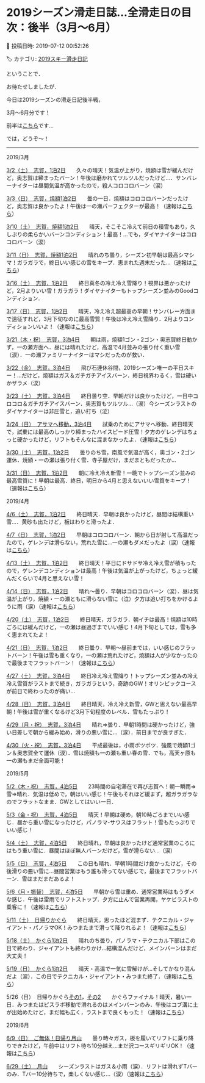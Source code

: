 # 2019シーズン滑走日誌…全滑走日の目次：後半（3月～6月）

📅 投稿日時: 2019-07-12 00:52:26

🏷️ カテゴリ: [2019スキー滑走日記](c3e4496fc0fb7f9c17ff21214a35b1ace.md)

ということで．


お待たせしましたが．


今日は2019シーズンの滑走日記後半戦，


3月～6月分です！





前半は[こちら](eb62b675ad717803af3db9398e6893250.md)です…


では，どうぞ～！





---


2019/3月


[3/2（土）　志賀，1泊2日](ef3e7be2a6595f421517d719a41941372.md)　　久々の晴天！気温が上がり，焼額は雪が緩んだけど，奥志賀は締まったバーン！午後は磨かれてツルツルだったけど…．サンバレーナイターは昼間気温が高かったので，殺人コロコロバーン（涙）


[3/3（日）　志賀，焼額1泊2日](e1936dcb5f3871cd9e0e7de1bd81df86e.md)　　曇の一日．焼額はコロコロバーンだったけど，奥志賀は良かったよ！午後は一の瀬パーフェクターが最高！（速報は[こちら](edfd3219b7eab71ae580a55cdbab6955d.md)）





[3/10（土）　志賀，焼額1泊2日](e38ed9880bfee26e15475f58a975c85e7.md)　　晴天，そこそこ冷えて前日の積雪もあり，久しぶりの柔らかいバーンコンディション！最高！…でも，ダイヤナイターはコロコロバーン（涙）


[3/11（日）　志賀，焼額1泊2日](eaf686208bc73616da90913413f927b2e.md)　　晴れのち曇り，シーズン初早朝は最高シマシマ！ガラガラで，終日いい感じの雪をキープ．恵まれた週末だった…（速報は[こちら](e231bc24ec909d62d8cd3d79f61df53d2.md)）





[3/16（土）　志賀，1泊2日](e208f517cc270fd0d5db5d49724e68126.md)　　終日真冬の冷え冷え雪降り！視界は悪かったけど，2月よりいい雪！ガラガラ！ダイヤナイターもトップシーズン並みのGoodコンディション．


[3/17（日）　志賀，1泊2日](ef020c2ed0e0e4b9d501faff5e3c7eb57.md)　　晴天，冷え冷え超最高の早朝！サンバレー方面まで遠征すれど，3月下旬なのに最高雪質！午後は冷え冷え雪降り．2月よりコンディションいいよ！（速報は[こちら](e8619b1a32b18bd958364d5c3ef18bde6.md)）





[3/21（木・祝）　志賀，3泊4日](e98c11785768ad9c94f7580ede148b267.md)　　朝は雨，焼額1ゴン・2ゴン・奥志賀終日動かず，一の瀬方面へ．昼には晴れたけど，高温で4月並みの張り付く重い雪（涙）．一の瀬ファミリーナイターはマシだったのが救い．


[3/22（金）　志賀，3泊4日](e84382e5943674ad6620453e8c266c99c.md)　　飛び石連休谷間，2019シーズン唯一の平日スキー！…だけど，焼額はガス＆ガチガチアイスバーン．終日視界わるく，雪は硬いかザラメ（涙）


[3/23（土）　志賀，3泊4日](edd1ad87c962a74da5cfab5e9a31ebe0e.md)　　終日曇り空．早朝だけは良かったけど，一日中コロコロ＆ガチガチアイスバーン．奥志賀もツルツル…（涙）今シーズンラストのダイヤナイターは非圧雪と，追い打ち（泣）


[3/24（日）　アサマへ移動，3泊4日](e0bc04e986aba358135bbcd7f20d3e977.md)　　試乗のためにアサマへ移動．終日晴天で，試乗には最高のしっかり締まったハイスピード圧雪！夕方のゲレンデはちょっと硬かったけど，リフトもそんなに混まなかったよ．（速報は[こちら](e5fccbd83fa69756cb6136b80ca7389b1.md)）





[3/30（土）　志賀，1泊2日](e3c859fb496889c34b626ecf18f125809.md)　　曇りのち雪，南風で気温が高く，奥ゴン・2ゴン運休．焼額・一の瀬は張り付く雪．寺子屋だけ，まだまともだったか…


[3/31（日）　志賀，1泊2日](e437c43ed8be464f7507dabc4ff2b1185.md)　　朝に冷え冷え新雪！一晩でトップシーズン並みの最高雪質に！早朝は最高．終日，明日から4月と思えないいい雪質をキープ！（速報は[こちら](ec9ae56f3e2ae19e638103561e5fcc75e.md)）





2019/4月


[4/6（土）　志賀，1泊2日](ed4652aeb311319b5f10c9d7b682fedaa.md)　　終日晴天．早朝は良かったけど，昼間は結構重い雪…．黄砂も出たけど，板はわりと滑ったよ．


[4/7（日）　志賀，1泊2日](ead56c7e57f985b6178b2c4774a516de8.md)　　早朝はコロコロバーン．朝から日が射して高温だったので，ゲレンデは滑らない，荒れた雪に…一の瀬もダメだったよ（涙）（速報は[こちら](e656dbf18a2f27ea05dddbde5afca0594.md)）





[4/13（土）　志賀，1泊2日](e733299a65cf7fb152e574c395331c2e9.md)　　終日晴天！平日にドサドサ冷え冷え雪が積もったので，ゲレンデコンディションは最高！午後は気温が上がったけど，ちょっと緩んだくらいで4月と思えない雪！


[4/14（日）　志賀，1泊2日](ea89fa5d2e6eaf2a0f27409095bbb33b1.md)　　晴れ～曇り．早朝はコロコロバーン（涙）．昼は気温が上がり，焼額・一の瀬ともに滑らない雪に（泣）夕方は追い打ちをかけるように雨（涙）（速報は[こちら](e14fa92fca5eec13f4aba2ea3ed783229.md)）





[4/20（土）　志賀，1泊2日](ea64664474c25aa4c3ee001e73aed8933.md)　　終日晴天，ガラガラ．朝イチは最高！焼額は10時ごろには緩んだけど，一の瀬は昼過ぎまでいい感じ！4月下旬としては，雪も多く恵まれてたよ！


[4/21（日）　志賀，1泊2日](e248299458196b8693f1dce1c9900e0c9.md)　　終日曇り．早朝～昼前までは，いい感じのフラットバーン！午後は雪も重くなり，一の瀬は荒れたけど，焼額は人が少なかったので最後までフラットバーン！（速報は[こちら](efccd8b2a0db465fa90eb8400574b4c88.md)）





[4/27（土）　志賀，3泊4日](ede8a7833e63bee0c570664987a9fc0c6.md)　　終日冷え冷え雪降り！トップシーズン並みの冷え冷え雪質がラストまで続き，ガラガラという，奇跡のGW！オリンピックコースが前日で終わったのが痛い…


[4/28（日）　志賀，3泊4日](e248299458196b8693f1dce1c9900e0c9.md)　　終日晴天，冷え冷え新雪，GWと思えない最高早朝！午後は雪が重くなるけど3月下旬程度のレベル．雪もたっぷり！


[4/29（月・祝）　志賀，3泊4日](e100b759580d46a50cc3111cb9c1083d9.md)　　晴れ⇒曇り．早朝1時間は硬かったけど，強い日差しで朝から緩み始め，滑りの悪い雪に…（涙）．前日までが良すぎた．


[4/30（火・祝）　志賀，3泊4日](e729a8ddf4022eb7a623625e55bc7f310.md)　　平成最後は，小雨ポツポツ．強風で焼額1ゴン＆奥志賀全て運休（涙）．雪は焼額も一の瀬も重い春の雪．でも，高天ヶ原も一の瀬もまだ全面可能！





2019/5月


[5/2（木・祝）　志賀，4泊5日](ed53b0cebf70638a49d4da46aaccdbd8c.md)　　23時間の自宅滞在で再び志賀へ！朝一瞬雨⇒雪⇒晴れ．気温は低めで，朝はいい感じ！午後もそれほど緩まず，超ガラガラなのでフラットなまま．GWとしてはいい一日．


[5/3（金・祝）　志賀，4泊5日](e196aa1183e1dc09d083c1afc8eddcf62.md)　　晴天！早朝は硬め，朝10時ごろまでいい感じ．昼から重い雪になったけど，パノラマ-サウスはフラット！雪もたっぷりでいい感じ！


[5/4（土）　志賀，4泊5日](ef7766b5c93d573829241286b2f23de72.md)　　終日晴れ，早朝は良かったけど通常営業のころにはもう重い雪に．昼間はほぼ無人バーンだけど，雪が滑らない…（涙）


[5/5（日）　志賀，4泊5日](ec3cbeeceb2af157a5d0f9af605f96d86.md)　　この日も晴れ．早朝1時間だけ良かったけど，その後滑りの悪い雪に…昼間営業はもう誰も滑ってない感じで，最後までフラットバーン．雪はまだまだあるよ！


[5/6（月・振替）　志賀，4泊5日](ef8363425efab729c2b171c149acf739d.md)　　早朝から雪は重め．通常営業時はもうダメな感じ．午後は雷雨でリフトストップ．夕方に止んで営業再開，ヤケビラストの乗客に！（速報は[こちら](ec2f056ac410b6b76f83624f13ef1907d.md)）





[5/11（土）　日帰りかぐら](e3eaf97ed38c6d91b40fa10141c713ba9.md)　　終日晴天，思ったほど混まず．テクニカル・ジャイアント・パノラマOK！みつまたまで滑って降りれるよ！（速報は[こちら](ecdc9329297063a5b1e630c69ad210803.md)）





[5/18（土）　かぐら1泊2日](e6b8b20e93b73b0eb9c7d268a2cec3c05.md)　　晴れのち曇り，パノラマ・テクニカル下部はこの日で終わり．ジャイアントも終わりかけ…結構混んだけど，メインバーンはまだ大丈夫！


[5/19（日）　かぐら1泊2日](e8f4707f407d4101820932b69934af0b8.md)　　晴天・高温で一気に雪解けが…そしてかなり混んだよ（涙）．この日でテクニカル・ジャイアント・みつまた終了．（速報は[こちら](ece42d335baeed3af995798f2db4c3a07.md)）





5/26（日）　日帰りかぐら[その1](e580ad820af3502c01f429408bd7754e7.md)，[その2](e2a97647c316bfa9d2717823f95b90bbe.md)　　かぐらファイナル！晴天，暑い一日．みつまたはピスラボ移動で滑れるのはメインバーンのみ．午後はコブ溝に土が出始めたけど，まだ幅も広く，ラストまで良くもった！（速報は[こちら](e24ea1d6e9694777c774bf1cf26334b58.md)）





2019/6月


[6/9（日）　ご無体！日帰り月山](ed53b0cebf70638a49d4da46aaccdbd8c.md)　　曇り時々ガス，板を履いてリフトに乗り降りできたけど，午前中はリフト待ち10分越え…まだ沢コースギリギリOK！（速報は[こちら](e3b260629449d0364d8c457235e1a33c0.md)）


[6/29（土）　月山](edb2a4ef54ab7e00a449feec4ea795a26.md)　　シーズンラストはガス＆小雨（涙）．リフトは滑れずTバーのみ．Tバー10分待ちで，楽しくない感じ…（涙）（速報は[こちら](e929c5993857886fd3814c304ad9ed65e.md)）
